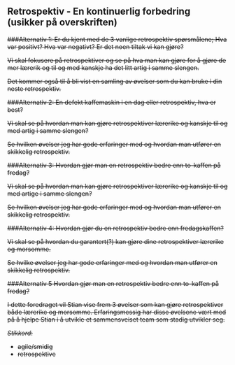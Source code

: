 Retrospektiv - En kontinuerlig forbedring (usikker på overskriften)
-----------------------------
<del>
###Alternativ 1: 
Er du kjent med de 3 vanlige retrospektiv spørsmålene; Hva var positivt? Hva var negativt? Er det noen tiltak vi kan gjøre?

Vi skal fokusere på retrospektiver og se på hva man kan gjøre for å gjøre de mer lærerik og til og med kanskje ha det litt artig i samme slengen.

Det kommer også til å bli vist en samling av øvelser som du kan bruke i din neste retrospektiv.

###Alternativ 2:
En defekt kaffemaskin i en dag eller retrospektiv, hva er best?

Vi skal se på hvordan man kan gjøre retrospektiver lærerike og kanskje til og med artig i samme slengen? 

Se hvilken øvelser jeg har gode erfaringer med og hvordan man utfører en skikkelig retrospektiv.
</del>

###Alternativ 3:
Hvordan gjør man en retrospektiv bedre enn to-kaffen på fredag?

Vi skal se på hvordan man kan gjøre retrospektiver lærerike og kanskje til og med artige i samme slengen? 

Se hvilken øvelser jeg har gode erfaringer med og hvordan man utfører en skikkelig retrospektiv.

###Alternativ 4:
Hvordan gjør du en retrospektiv bedre enn fredagskaffen?

Vi skal se på hvordan du garantert(?) kan gjøre dine retrospektiver lærerike og morsomme.

Se hvilke øvelser jeg har gode erfaringer med og hvordan man utfører en skikkelig retrospektiv.


###Alternativ 5
Hvordan gjør man en retrospektiv bedre enn to-kaffen på fredag?

I dette foredraget vil Stian vise frem 3 øvelser som kan gjøre retrospektiver både lærerike og morsomme. Erfaringsmessig har disse øvelsene vært med på å hjelpe Stian i å utvikle et sammensveiset team som stadig utvikler seg.

_Stikkord_:
- agile/smidig
- retrospektive
